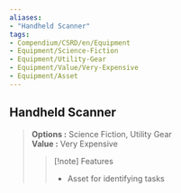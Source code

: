 ```yaml
---
aliases:
- "Handheld Scanner"
tags:
- Compendium/CSRD/en/Equipment
- Equipment/Science-Fiction
- Equipment/Utility-Gear
- Equipment/Value/Very-Expensive
- Equipment/Asset
---
```


  
## Handheld Scanner  
  
>  
> **Options :** Science Fiction, Utility Gear  
> **Value :** Very Expensive  
>>[!note] Features  
>> - Asset for identifying tasks